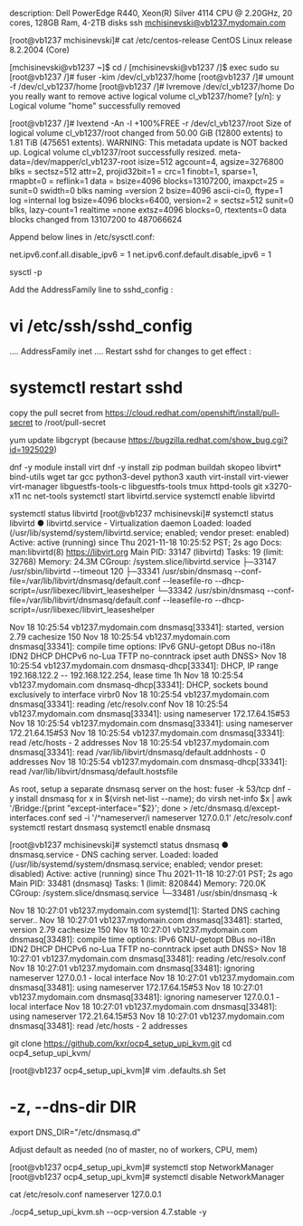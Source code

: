 


description: Dell PowerEdge R440, Xeon(R) Silver 4114 CPU @ 2.20GHz, 20 cores, 128GB Ram, 4-2TB disks
ssh mchisinevski@vb1237.mydomain.com


[root@vb1237 mchisinevski]# cat /etc/centos-release
CentOS Linux release 8.2.2004 (Core)



[mchisinevski@vb1237 ~]$ cd /
[mchisinevski@vb1237 /]$ exec sudo su
[root@vb1237 /]# fuser -kim  /dev/cl_vb1237/home
[root@vb1237 /]# umount -f /dev/cl_vb1237/home
[root@vb1237 /]# lvremove /dev/cl_vb1237/home
Do you really want to remove active logical volume cl_vb1237/home? [y/n]: y
  Logical volume "home" successfully removed

  [root@vb1237 /]# lvextend -An -l +100%FREE -r /dev/cl_vb1237/root
    Size of logical volume cl_vb1237/root changed from 50.00 GiB (12800 extents) to 1.81 TiB (475651 extents).
    WARNING: This metadata update is NOT backed up.
    Logical volume cl_vb1237/root successfully resized.
  meta-data=/dev/mapper/cl_vb1237-root isize=512    agcount=4, agsize=3276800 blks
           =                       sectsz=512   attr=2, projid32bit=1
           =                       crc=1        finobt=1, sparse=1, rmapbt=0
           =                       reflink=1
  data     =                       bsize=4096   blocks=13107200, imaxpct=25
           =                       sunit=0      swidth=0 blks
  naming   =version 2              bsize=4096   ascii-ci=0, ftype=1
  log      =internal log           bsize=4096   blocks=6400, version=2
           =                       sectsz=512   sunit=0 blks, lazy-count=1
  realtime =none                   extsz=4096   blocks=0, rtextents=0
  data blocks changed from 13107200 to 487066624


Append below lines in /etc/sysctl.conf:

net.ipv6.conf.all.disable_ipv6 = 1
net.ipv6.conf.default.disable_ipv6 = 1

sysctl -p

Add the AddressFamily line to sshd_config :

# vi /etc/ssh/sshd_config
....
AddressFamily inet
....
Restart sshd for changes to get effect :

# systemctl restart sshd


copy the pull secret from https://cloud.redhat.com/openshift/install/pull-secret to /root/pull-secret

yum update libgcrypt
(because https://bugzilla.redhat.com/show_bug.cgi?id=1925029)

dnf -y module install virt
dnf -y install zip podman buildah skopeo libvirt*  bind-utils wget tar gcc python3-devel python3  xauth virt-install virt-viewer virt-manager libguestfs-tools-c libguestfs-tools tmux httpd-tools git x3270-x11 nc net-tools
systemctl start libvirtd.service
systemctl enable libvirtd



systemctl status libvirtd
[root@vb1237 mchisinevski]# systemctl status libvirtd
● libvirtd.service - Virtualization daemon
   Loaded: loaded (/usr/lib/systemd/system/libvirtd.service; enabled; vendor preset: enabled)
   Active: active (running) since Thu 2021-11-18 10:25:52 PST; 2s ago
     Docs: man:libvirtd(8)
           https://libvirt.org
 Main PID: 33147 (libvirtd)
    Tasks: 19 (limit: 32768)
   Memory: 24.3M
   CGroup: /system.slice/libvirtd.service
           ├─33147 /usr/sbin/libvirtd --timeout 120
           ├─33341 /usr/sbin/dnsmasq --conf-file=/var/lib/libvirt/dnsmasq/default.conf --leasefile-ro --dhcp-script=/usr/libexec/libvirt_leaseshelper
           └─33342 /usr/sbin/dnsmasq --conf-file=/var/lib/libvirt/dnsmasq/default.conf --leasefile-ro --dhcp-script=/usr/libexec/libvirt_leaseshelper

Nov 18 10:25:54 vb1237.mydomain.com dnsmasq[33341]: started, version 2.79 cachesize 150
Nov 18 10:25:54 vb1237.mydomain.com dnsmasq[33341]: compile time options: IPv6 GNU-getopt DBus no-i18n IDN2 DHCP DHCPv6 no-Lua TFTP no-conntrack ipset auth DNSS>
Nov 18 10:25:54 vb1237.mydomain.com dnsmasq-dhcp[33341]: DHCP, IP range 192.168.122.2 -- 192.168.122.254, lease time 1h
Nov 18 10:25:54 vb1237.mydomain.com dnsmasq-dhcp[33341]: DHCP, sockets bound exclusively to interface virbr0
Nov 18 10:25:54 vb1237.mydomain.com dnsmasq[33341]: reading /etc/resolv.conf
Nov 18 10:25:54 vb1237.mydomain.com dnsmasq[33341]: using nameserver 172.17.64.15#53
Nov 18 10:25:54 vb1237.mydomain.com dnsmasq[33341]: using nameserver 172.21.64.15#53
Nov 18 10:25:54 vb1237.mydomain.com dnsmasq[33341]: read /etc/hosts - 2 addresses
Nov 18 10:25:54 vb1237.mydomain.com dnsmasq[33341]: read /var/lib/libvirt/dnsmasq/default.addnhosts - 0 addresses
Nov 18 10:25:54 vb1237.mydomain.com dnsmasq-dhcp[33341]: read /var/lib/libvirt/dnsmasq/default.hostsfile


As root, setup a separate dnsmasq server on the host:
fuser -k 53/tcp
dnf  -y install dnsmasq
for x in $(virsh net-list --name); do virsh net-info $x | awk '/Bridge:/{print "except-interface="$2}'; done > /etc/dnsmasq.d/except-interfaces.conf
sed -i '/^nameserver/i nameserver 127.0.0.1' /etc/resolv.conf
systemctl restart dnsmasq
systemctl enable dnsmasq

[root@vb1237 mchisinevski]# systemctl status  dnsmasq
● dnsmasq.service - DNS caching server.
   Loaded: loaded (/usr/lib/systemd/system/dnsmasq.service; enabled; vendor preset: disabled)
   Active: active (running) since Thu 2021-11-18 10:27:01 PST; 2s ago
 Main PID: 33481 (dnsmasq)
    Tasks: 1 (limit: 820844)
   Memory: 720.0K
   CGroup: /system.slice/dnsmasq.service
           └─33481 /usr/sbin/dnsmasq -k

Nov 18 10:27:01 vb1237.mydomain.com systemd[1]: Started DNS caching server..
Nov 18 10:27:01 vb1237.mydomain.com dnsmasq[33481]: started, version 2.79 cachesize 150
Nov 18 10:27:01 vb1237.mydomain.com dnsmasq[33481]: compile time options: IPv6 GNU-getopt DBus no-i18n IDN2 DHCP DHCPv6 no-Lua TFTP no-conntrack ipset auth DNSS>
Nov 18 10:27:01 vb1237.mydomain.com dnsmasq[33481]: reading /etc/resolv.conf
Nov 18 10:27:01 vb1237.mydomain.com dnsmasq[33481]: ignoring nameserver 127.0.0.1 - local interface
Nov 18 10:27:01 vb1237.mydomain.com dnsmasq[33481]: using nameserver 172.17.64.15#53
Nov 18 10:27:01 vb1237.mydomain.com dnsmasq[33481]: ignoring nameserver 127.0.0.1 - local interface
Nov 18 10:27:01 vb1237.mydomain.com dnsmasq[33481]: using nameserver 172.21.64.15#53
Nov 18 10:27:01 vb1237.mydomain.com dnsmasq[33481]: read /etc/hosts - 2 addresses


git clone https://github.com/kxr/ocp4_setup_upi_kvm.git
cd ocp4_setup_upi_kvm/


[root@vb1237 ocp4_setup_upi_kvm]# vim .defaults.sh
Set
# -z, --dns-dir DIR
export DNS_DIR="/etc/dnsmasq.d"

Adjust default as needed (no of master, no of workers, CPU, mem)



[root@vb1237 ocp4_setup_upi_kvm]# systemctl stop NetworkManager
[root@vb1237 ocp4_setup_upi_kvm]# systemctl disable NetworkManager

cat /etc/resolv.conf
nameserver 127.0.0.1


./ocp4_setup_upi_kvm.sh --ocp-version 4.7.stable -y


